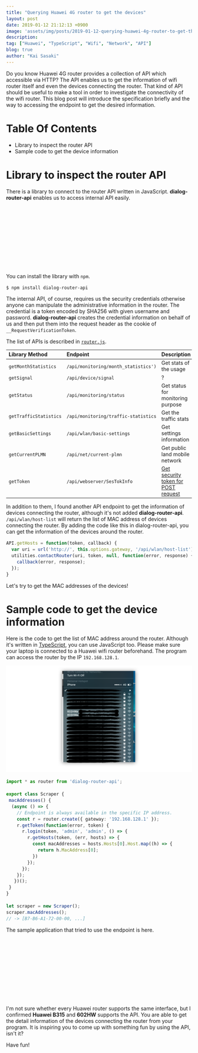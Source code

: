 ```yaml
---
title: "Querying Huawei 4G router to get the devices"
layout: post
date: 2019-01-12 21:12:13 +0900
image: 'assets/img/posts/2019-01-12-querying-huawei-4g-router-to-get-the-devices/catch.jpg'
description:
tag: ["Huawei", "TypeScript", "Wifi", "Network", "API"]
blog: true
author: "Kai Sasaki"
---
```


Do you know Huawei 4G router provides a collection of API which accessible via HTTP? The API enables us to get the information of wifi router itself and even the devices connecting the router. That kind of API should be useful to make a tool in order to investigate the connectivity of the wifi router. This blog post will introduce the specification briefly and the way to accessing the endpoint to get the desired information.

# Table Of Contents
- Library to inspect the router API
- Sample code to get the device information

# Library to inspect the router API

There is a library to connect to the router API written in JavaScript. **dialog-router-api** enables us to access internal API easily.

<div class="iframely-embed"><div class="iframely-responsive" style="height: 168px; padding-bottom: 0;"><a href="https://github.com/ishan-marikar/dialog-router-api" data-iframely-url="//cdn.iframe.ly/rvfb2Ee"></a></div></div><script async src="//cdn.iframe.ly/embed.js" charset="utf-8"></script>

You can install the library with `npm`.

```
$ npm install dialog-router-api
```

The internal API, of course, requires us the security credentials otherwise anyone can manipulate the administrative information in the router. 
The credential is a token encoded by SHA256 with given username and password. **dialog-router-api** creates the credential information on behalf of us
and then put them into the request header as the cookie of `__RequestVerificationToken`. 

The list of APIs is described in [`router.js`](https://github.com/ishan-marikar/dialog-router-api/blob/master/lib/router.js). 

|Library Method|Endpoint|Description|
|:---|:---|:---|
|`getMonthStatistics`|`/api/monitoring/month_statistics')`|Get stats of the usage|
|`getSignal`|`/api/device/signal`|?|
|`getStatus`|`/api/monitoring/status`|Get status for monitoring purpose|
|`getTrafficStatistics`|`/api/monitoring/traffic-statistics`|Get the traffic stats|
|`getBasicSettings`|`/api/wlan/basic-settings`|Get settings information|
|`getCurrentPLMN`|`/api/net/current-plmn` |Get public land mobile network|
|`getToken`|`/api/webserver/SesTokInfo`|[Get security token for POST request](https://github.com/arska/e3372/issues/1)|

In addition to them, I found another API endpoint to get the information of devices connecting the router, although it's not added **dialog-router-api**. `/api/wlan/host-list` will return the list of MAC address of devices connecting the router. By adding the code like this in dialog-router-api, you can get the information of the devices around the router.

```ts
API.getHosts = function(token, callback) {
  var uri = url('http://', this.options.gateway, '/api/wlan/host-list');
  utilities.contactRouter(uri, token, null, function(error, response) {
    callback(error, response);
  });
}
```

Let's try to get the MAC addresses of the devices!

# Sample code to get the device information

Here is the code to get the list of MAC address around the router. Although it's written in [TypeScript](https://www.typescriptlang.org/), you can use JavaScript too.
Please make sure your laptop is connected to a Huawei wifi router beforehand. The program can access the router by the IP `192.168.128.1`. 

![wifi](assets/img/posts/2019-01-12-querying-huawei-4g-router-to-get-the-devices/wifi.png)

```ts
import * as router from 'dialog-router-api';

export class Scraper {
 macAddresses() {
  (async () => {
    // Endpoint is always available in the specific IP address.
    const r = router.create({ gateway: '192.168.128.1' });
    r.getToken(function(error, token) {
      r.login(token, 'admin', 'admin', () => {
        r.getHosts(token, (err, hosts) => {
          const macAddresses = hosts.Hosts[0].Host.map((h) => {
            return h.MacAddress[0];
          })
        });
      });
    });    
   })();   
 }
}

let scraper = new Scraper();
scraper.macAddresses();
// -> [B7-B6-A1-72-00-00, ...]
```

The sample application that tried to use the endpoint is here.

<div class="iframely-embed"><div class="iframely-responsive" style="height: 168px; padding-bottom: 0;"><a href="https://github.com/PhysicsEngine/huawei-alert" data-iframely-url="//cdn.iframe.ly/WFOgwVx"></a></div></div><script async src="//cdn.iframe.ly/embed.js" charset="utf-8"></script>

I'm not sure whether every Huawei router supports the same interface, but I confirmed **Huawei B315** and **602HW** supports the API. 
You are able to get the detail information of the devices connecting the router from your program. 
It is inspiring you to come up with something fun by using the API, isn't it?

Have fun!